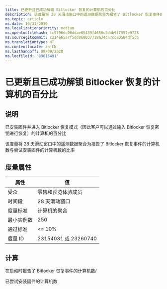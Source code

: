 ```yaml
---
title: 已更新且已成功解锁 Bitlocker 恢复的计算机的百分比
description: 该度量将 28 天滑动窗口中的遥测数据聚合为报告了 Bitlocker 恢复事件的计算机数与尝试安装固件的计算机数的比率
ms.topic: article
ms.date: 10/31/2019
ms.localizationpriority: medium
ms.openlocfilehash: fc9f96dc06ddae65439f4686c3d4b9f7557e9728
ms.sourcegitcommit: c214e65a7f5dd868037718a34ca7cc80584df5c6
ms.translationtype: HT
ms.contentlocale: zh-CN
ms.lasthandoff: 09/09/2020
ms.locfileid: "89615491"
---
```

# <a name="percent-of-machines-updated-and-successfully-unlocked-bitlocker-recovery"></a>已更新且已成功解锁 Bitlocker 恢复的计算机的百分比

## <a name="description"></a>说明

已安装固件并进入 Bitlocker 恢复模式（因此客户可以通过输入 Bitlocker 恢复密钥进行恢复）的计算机的百分比

该度量将 28 天滑动窗口中的遥测数据聚合为报告了 Bitlocker 恢复事件的计算机数与尝试安装固件的计算机数的比率

## <a name="measure-attributes"></a>度量属性

|属性|值|
|----|----|
|受众 |零售和预览体验成员|
|时间段 |28 天滑动窗口|
|度量标准 |计算机的聚合|
|最小实例数 |250|
|通过标准 |<= 10%|
|度量 ID |23154031 或 23260740|

## <a name="calculation"></a>计算

在启动时报告了 Bitlocker 恢复事件的计算机数/

已尝试安装固件的计算机数

